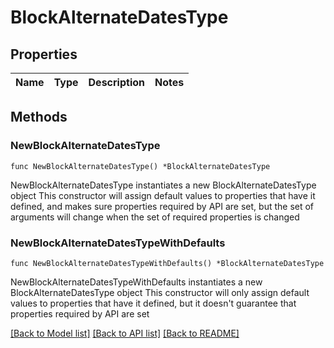 # BlockAlternateDatesType

## Properties

Name | Type | Description | Notes
------------ | ------------- | ------------- | -------------

## Methods

### NewBlockAlternateDatesType

`func NewBlockAlternateDatesType() *BlockAlternateDatesType`

NewBlockAlternateDatesType instantiates a new BlockAlternateDatesType object
This constructor will assign default values to properties that have it defined,
and makes sure properties required by API are set, but the set of arguments
will change when the set of required properties is changed

### NewBlockAlternateDatesTypeWithDefaults

`func NewBlockAlternateDatesTypeWithDefaults() *BlockAlternateDatesType`

NewBlockAlternateDatesTypeWithDefaults instantiates a new BlockAlternateDatesType object
This constructor will only assign default values to properties that have it defined,
but it doesn't guarantee that properties required by API are set


[[Back to Model list]](../README.md#documentation-for-models) [[Back to API list]](../README.md#documentation-for-api-endpoints) [[Back to README]](../README.md)


